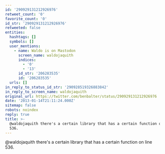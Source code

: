 ```yaml
---
id: '290929131212926976'
retweet_count: '0'
favorite_count: '0'
id_str: '290929131212926976'
retweeted: false
entities:
  hashtags: []
  symbols: []
  user_mentions:
    - name: Waldo is on Mastodon
      screen_name: waldojaquith
      indices:
        - '0'
        - '13'
      id_str: '206283535'
      id: '206283535'
  urls: []
in_reply_to_status_id_str: '290928519326883842'
in_reply_to_screen_name: waldojaquith
original_url: https://twitter.com/benbalter/status/290929131212926976
date: '2013-01-14T21:11:24.000Z'
sitemap: false
robots: noindex
reply: true
title: >-
  @waldojaquith there's a certain library that has a certain function on line
  536.
---
```


@waldojaquith there's a certain library that has a certain function on line 536.